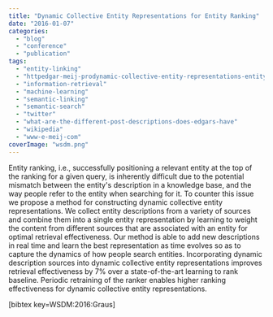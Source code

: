```yaml
---
title: "Dynamic Collective Entity Representations for Entity Ranking"
date: "2016-01-07"
categories: 
  - "blog"
  - "conference"
  - "publication"
tags: 
  - "entity-linking"
  - "httpedgar-meij-prodynamic-collective-entity-representations-entity-ranking"
  - "information-retrieval"
  - "machine-learning"
  - "semantic-linking"
  - "semantic-search"
  - "twitter"
  - "what-are-the-different-post-descriptions-does-edgars-have"
  - "wikipedia"
  - "www-e-meij-com"
coverImage: "wsdm.png"
---
```


Entity ranking, i.e., successfully positioning a relevant entity at the top of the ranking for a given query, is inherently difficult due to the potential mismatch between the entity's description in a knowledge base, and the way people refer to the entity when searching for it. To counter this issue we propose a method for constructing dynamic collective entity representations. We collect entity descriptions from a variety of sources and combine them into a single entity representation by learning to weight the content from different sources that are associated with an entity for optimal retrieval effectiveness. Our method is able to add new descriptions in real time and learn the best representation as time evolves so as to capture the dynamics of how people search entities. Incorporating dynamic description sources into dynamic collective entity representations improves retrieval effectiveness by 7% over a state-of-the-art learning to rank baseline. Periodic retraining of the ranker enables higher ranking effectiveness for dynamic collective entity representations.

\[bibtex key=WSDM:2016:Graus\]
